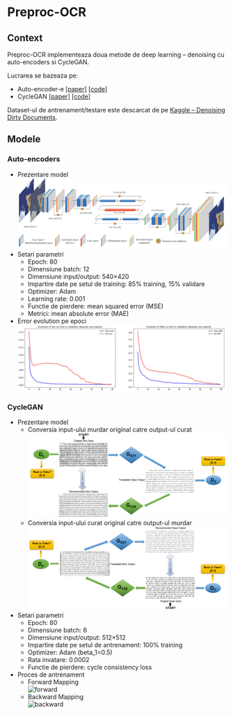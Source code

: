 # Preproc-OCR

## Context
Preproc-OCR implementeaza doua metode de deep learning – denoising cu auto-encoders si CycleGAN.

Lucrarea se bazeaza pe:  
- Auto-encoder-e [[paper]](https://ieeexplore.ieee.org/document/8262546) [[code]](https://www.kaggle.com/competitions/denoising-dirty-documents/code)  
- CycleGAN [[paper]](https://arxiv.org/abs/1703.10593) [[code]](https://www.tensorflow.org/tutorials/generative/cyclegan)

Dataset-ul de antrenament/testare este descarcat de pe [Kaggle – Denoising Dirty Documents](https://www.kaggle.com/competitions/denoising-dirty-documents). 

## Modele

### Auto-encoders
- Prezentare model  
  ![](images/autoencoder.png)
- Setari parametri  
  - Epoch: 80  
  - Dimensiune batch: 12  
  - Dimensiune input/output: 540×420  
  - Impartire date pe setul de training: 85% training, 15% validare  
  - Optimizer: Adam  
  - Learning rate: 0.001  
  - Functie de pierdere: mean squared error (MSE)  
  - Metrici: mean absolute error (MAE)
- Error evolution pe epoci  
  ![](images/ae-errors.png)

### CycleGAN
- Prezentare model  
  - Conversia input-ului murdar original catre output-ul curat  
    ![CycleGAN Image 1](images/CycleGAN1.png)  
  - Conversia input-ului curat original catre output-ul murdar  
    ![CycleGAN Image 2](images/CycleGAN2.png)
- Setari parametri  
  - Epoch: 80  
  - Dimensiune batch: 6  
  - Dimensiune input/output: 512×512  
  - Impartire date pe setul de antrenament: 100% training  
  - Optimizer: Adam (beta_1=0.5)  
  - Rata invatare: 0.0002  
  - Functie de pierdere: cycle consistency loss
- Proces de antrenament  
  - Forward Mapping  
    ![forward](images/forward.gif)  
  - Backward Mapping  
    ![backward](images/backward.gif)
